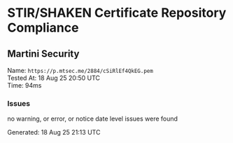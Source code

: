 # STIR/SHAKEN Certificate Repository Compliance

## Martini Security

Name: `https://p.mtsec.me/2884/cSiRlEf4QkEG.pem`\
Tested At: 18 Aug 25 20:50 UTC\
Time: 94ms

### Issues

no warning, or error, or notice date level issues were found

Generated: 18 Aug 25 21:13 UTC